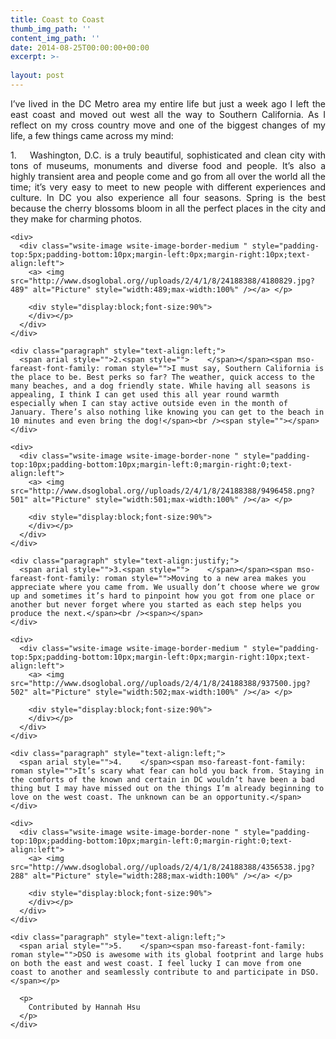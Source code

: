 ```yaml
---
title: Coast to Coast
thumb_img_path: ''
content_img_path: ''
date: 2014-08-25T00:00:00+00:00
excerpt: >-
  
layout: post
---
```

<div class="paragraph" style="text-align:justify;">
  <span mso-fareast-font-family: roman style="">I&#8217;ve lived in the DC Metro area my entire life but just a week ago I left the east coast and moved out west all the way to Southern California. As I reflect on my cross country move and one of the biggest changes of my life, a few things came across my mind:</span></p> 
  
  <p>
    <span style=""></span> <span arial style="">1.<span style="">    </span></span><span mso-fareast-font-family: roman style="">Washington, D.C. is a truly beautiful, sophisticated and clean city with tons of museums, monuments and diverse food and people. It’s also a highly transient area and people come and go from all over the world all the time; it’s very easy to meet to new people with different experiences and culture. In DC you also experience all four seasons. Spring is the best because the cherry blossoms bloom in all the perfect places in the city and they make for charming photos.</span><br /><span style=""></span> </div> 
    
    <div>
      <div class="wsite-image wsite-image-border-medium " style="padding-top:5px;padding-bottom:10px;margin-left:0px;margin-right:10px;text-align:left">
        <a> <img src="http://www.dsoglobal.org//uploads/2/4/1/8/24188388/4180829.jpg?489" alt="Picture" style="width:489;max-width:100%" /></a> </p> 
        
        <div style="display:block;font-size:90%">
        </div></p>
      </div>
    </div>
    
    <div class="paragraph" style="text-align:left;">
      <span arial style="">2.<span style="">    </span></span><span mso-fareast-font-family: roman style="">I must say, Southern California is the place to be. Best perks so far? The weather, quick access to the many beaches, and a dog friendly state. While having all seasons is appealing, I think I can get used this all year round warmth especially when I can stay active outside even in the month of January. There’s also nothing like knowing you can get to the beach in 10 minutes and even bring the dog!</span><br /><span style=""></span>
    </div>
    
    <div>
      <div class="wsite-image wsite-image-border-none " style="padding-top:10px;padding-bottom:10px;margin-left:0;margin-right:0;text-align:left">
        <a> <img src="http://www.dsoglobal.org//uploads/2/4/1/8/24188388/9496458.png?501" alt="Picture" style="width:501;max-width:100%" /></a> </p> 
        
        <div style="display:block;font-size:90%">
        </div></p>
      </div>
    </div>
    
    <div class="paragraph" style="text-align:justify;">
      <span arial style="">3.<span style="">    </span></span><span mso-fareast-font-family: roman style="">Moving to a new area makes you appreciate where you came from. We usually don’t choose where we grow up and sometimes it’s hard to pinpoint how you got from one place or another but never forget where you started as each step helps you produce the next.</span><br /><span></span>
    </div>
    
    <div>
      <div class="wsite-image wsite-image-border-medium " style="padding-top:5px;padding-bottom:10px;margin-left:0px;margin-right:10px;text-align:left">
        <a> <img src="http://www.dsoglobal.org//uploads/2/4/1/8/24188388/937500.jpg?502" alt="Picture" style="width:502;max-width:100%" /></a> </p> 
        
        <div style="display:block;font-size:90%">
        </div></p>
      </div>
    </div>
    
    <div class="paragraph" style="text-align:left;">
      <span arial style="">4.    </span><span mso-fareast-font-family: roman style="">It’s scary what fear can hold you back from. Staying in the comforts of the known and certain in DC wouldn’t have been a bad thing but I may have missed out on the things I’m already beginning to love on the west coast. The unknown can be an opportunity.</span>
    </div>
    
    <div>
      <div class="wsite-image wsite-image-border-none " style="padding-top:10px;padding-bottom:10px;margin-left:0;margin-right:0;text-align:left">
        <a> <img src="http://www.dsoglobal.org//uploads/2/4/1/8/24188388/4356538.jpg?288" alt="Picture" style="width:288;max-width:100%" /></a> </p> 
        
        <div style="display:block;font-size:90%">
        </div></p>
      </div>
    </div>
    
    <div class="paragraph" style="text-align:left;">
      <span arial style="">5.    </span><span mso-fareast-font-family: roman style="">DSO is awesome with its global footprint and large hubs on both the east and west coast. I feel lucky I can move from one coast to another and seamlessly contribute to and participate in DSO.</span></p> 
      
      <p>
        Contributed by Hannah Hsu
      </p>
    </div>